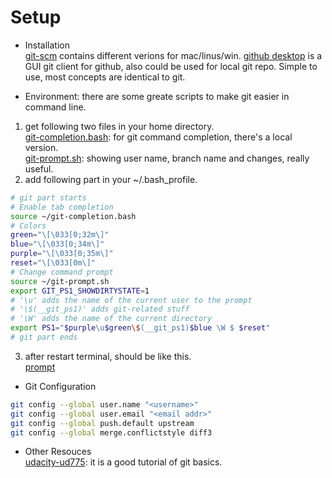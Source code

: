 # Setup
- Installation    
[git-scm](https://git-scm.com/downloads) contains different verions for mac/linus/win.
[github desktop](https://desktop.github.com) is a GUI git client for github, also could be used for local git repo. Simple to use, most concepts are identical to git.   


- Environment: there are some greate scripts to make git easier in command line.   
1. get following two files in your home directory.  
[git-completion.bash](https://raw.githubusercontent.com/git/git/master/contrib/completion/git-completion.bash): for git command completion, there's a local version.  
[git-prompt.sh](https://raw.githubusercontent.com/git/git/master/contrib/completion/git-prompt.sh): showing user name, branch name and changes, really useful.  
2. add following part in your ~/.bash_profile.  
```sh
# git part starts
# Enable tab completion
source ~/git-completion.bash
# Colors
green="\[\033[0;32m\]"
blue="\[\033[0;34m\]"
purple="\[\033[0;35m\]"
reset="\[\033[0m\]"
# Change command prompt
source ~/git-prompt.sh
export GIT_PS1_SHOWDIRTYSTATE=1
# '\u' adds the name of the current user to the prompt
# '\$(__git_ps1)' adds git-related stuff
# '\W' adds the name of the current directory
export PS1="$purple\u$green\$(__git_ps1)$blue \W $ $reset"
# git part ends
```    
3. after restart terminal, should be like this.  
[prompt](prompt_compl.png)

- Git Configuration   
```sh
git config --global user.name "<username>"   
git config --global user.email "<email addr>"   
git config --global push.default upstream   
git config --global merge.conflictstyle diff3   
```


- Other Resouces   
[udacity-ud775](https://www.udacity.com/course/how-to-use-git-and-github--ud775): it is a good tutorial of git basics.
